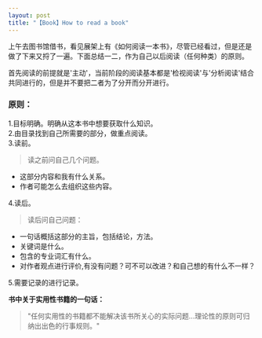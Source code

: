 ```yaml
---
layout: post
title: "【Book】How to read a book"
---
```


上午去图书馆借书，看见展架上有《如何阅读一本书》，尽管已经看过，但是还是做了下来又捋了一遍。下面总结一二，作为自己以后阅读（任何种类）的原则。    

首先阅读的前提就是'主动'，当前阶段的阅读基本都是'检视阅读'与'分析阅读'结合共同进行的，但是并不要把二者为了分开而分开进行。    

### 原则：
1.目标明确。明确从这本书中想要获取什么知识。    
2.由目录找到自己所需要的部分，做重点阅读。    
3.读前。    

> 读之前问自己几个问题。    
- 这部分内容和我有什么关系。         
- 作者可能怎么去组织这些内容。    

4.读后。

> 读后问自己问题：     
- 一句话概括这部分的主旨，包括结论，方法。    
- 关键词是什么。    
- 包含的专业词汇有什么。    
- 对作者观点进行评价,有没有问题？可不可以改进？和自己想的有什么不一样？    

5.需要记录的进行记录。    

**书中关于实用性书籍的一句话：**

> "任何实用性的书籍都不能解决该书所关心的实际问题...理论性的原则可归纳出出色的行事规则。"
